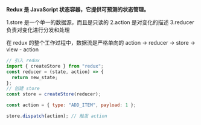**Redux 是 JavaScript 状态容器，它提供可预测的状态管理。**

1.store 是一个单一的数据源，而且是只读的
2.action 是对变化的描述
3.reducer 负责对变化进行分发和处理

在 redux 的整个工作过程中，数据流是严格单向的
action -> reducer -> store -> view - action

```jsx
// 引入 redux
import { createStore } from "redux";
const reducer = (state, action) => {
  return new_state;
};
// 创建 store
const store = createStore(reducer);

const action = { type: "ADD_ITEM", payload: 1 };

store.dispatch(action); // 触发 action
```

